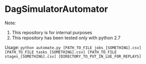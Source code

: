 # DagSimulatorAutomator
Note:

1. This repository is for internal purposes
2. This repository has been tested only with python 2.7

Usage: ```python automate.py [PATH_TO_FILE jobs_[SOMETHING].csv]
[PATH_TO_FILE tasks_[SOMETHING].csv] [PATH_TO_FILE stages_[SOMETHING].csv]
[DIRECTORY_TO_PUT_IN_LUE_FOR_REPLAYS]```

